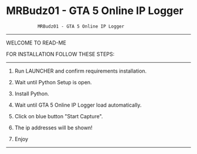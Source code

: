 # MRBudz01 - GTA 5 Online IP Logger

				MRBudz01 - GTA 5 Online IP Logger
____________________________________________________________________________
WELCOME TO READ-ME

FOR INSTALLATION FOLLOW THESE STEPS:

____________________________________________________________________________

1) Run LAUNCHER and confirm requirements installation.

2) Wait until Python Setup is open.

3) Install Python.

4) Wait until GTA 5 Online IP Logger load automatically.

5) Click on blue button "Start Capture".

6) The ip addresses will be shown!

7) Enjoy

____________________________________________________________________________
